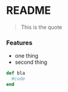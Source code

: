 # README

> This is the quote

### Features

- one thing
- second thing

```Ruby
def bla
  #code
end
```
